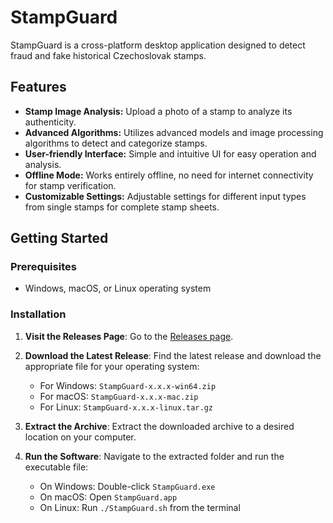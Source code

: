 # StampGuard

StampGuard is a cross-platform desktop application designed to detect fraud and fake historical Czechoslovak stamps.

## Features

- **Stamp Image Analysis:** Upload a photo of a stamp to analyze its authenticity.
- **Advanced Algorithms:** Utilizes advanced models and image processing algorithms to detect and categorize stamps.
- **User-friendly Interface:** Simple and intuitive UI for easy operation and analysis.
- **Offline Mode:** Works entirely offline, no need for internet connectivity for stamp verification.
- **Customizable Settings:** Adjustable settings for different input types from single stamps for complete stamp sheets.

## Getting Started

### Prerequisites

- Windows, macOS, or Linux operating system

### Installation

1. **Visit the Releases Page**:
   Go to the [Releases page](https://github.com/TimotejFasiang/StampGuard/releases/).

2. **Download the Latest Release**:
   Find the latest release and download the appropriate file for your operating system:
   - For Windows: `StampGuard-x.x.x-win64.zip`
   - For macOS: `StampGuard-x.x.x-mac.zip`
   - For Linux: `StampGuard-x.x.x-linux.tar.gz`

3. **Extract the Archive**:
   Extract the downloaded archive to a desired location on your computer.

4. **Run the Software**:
   Navigate to the extracted folder and run the executable file:
   - On Windows: Double-click `StampGuard.exe`
   - On macOS: Open `StampGuard.app`
   - On Linux: Run `./StampGuard.sh` from the terminal
